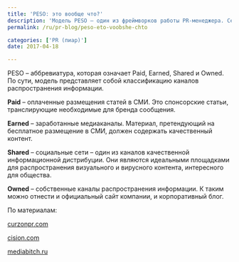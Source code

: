 ```yaml
---
title: 'PESO: это вообще что?'
description: 'Модель PESO – один из фреймворков работы PR-менеджера. Сейчас Консалтинговая группа «Полилог» вам все расшифрует. PESO – аббревиатура, которая означает Paid, Earned, Shared и Owned. По сути, модель представляет собой классификацию каналов распространения информации. Paid – оплаченные размещения статей в СМИ. Это спонсорские статьи, транслирующие необходимые для бренда'
permalink: /ru/pr-blog/peso-eto-voobshe-chto

categories: ['PR (пиар)']
date: 2017-04-18

---
```

<p>PESO &ndash; аббревиатура, которая означает Paid, Earned, Shared и Owned. По сути, модель представляет собой классификацию каналов распространения информации.</p>
<p><strong>Paid</strong>&nbsp;&ndash; оплаченные размещения статей в СМИ. Это спонсорские статьи, транслирующие необходимые для бренда сообщения.</p>
<p><strong>Earned</strong>&nbsp;&ndash; заработанные медиаканалы. Материал, претендующий на бесплатное размещение в СМИ, должен содержать качественный контент.</p>
<p><strong>Shared</strong>&nbsp;&ndash; социальные сети &ndash; один из каналов качественной информационной дистрибуции. Они являются идеальными площадками для распространения визуального и вирусного контента, интересного для общества.</p>
<p><strong>Owned</strong>&nbsp;&ndash; собственные каналы распространения информации. К таким можно отнести и официальный сайт компании, и корпоративный блог.</p>
<p>По материалам:</p>
<p><a href="https://www.curzonpr.com/theprinsider/the-peso-model-for-pr-and-marketing/" target="_blank" rel="noopener noreferrer">curzonpr.com</a></p>
<p><a href="https://www.cision.com/us/2016/10/how-the-peso-model-changes-prs-conversation/" target="_blank" rel="noopener noreferrer">cision.com</a></p>
<p><a href="https://mediabitch.ru/peso/" target="_blank" rel="noopener noreferrer">mediabitch.ru</a></p>

